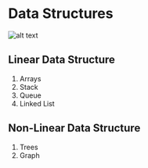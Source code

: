 # Data Structures

![alt text](https://media.geeksforgeeks.org/wp-content/cdn-uploads/20221017172544/Introduction-to-Data-Structures-and-Algorithms-DSA.png)

## Linear Data Structure ##
1. Arrays
2. Stack
3. Queue
4. Linked List


## Non-Linear Data Structure ##
1. Trees
2. Graph
